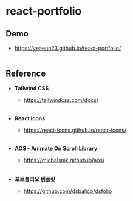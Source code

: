 # react-portfolio

## Demo
* https://yeaeun23.github.io/react-portfolio/
<br/><br/>

## Reference
* <b>Tailwind CSS</b>
    * https://tailwindcss.com/docs/
<br/><br/>

* <b>React Icons</b>
    * https://react-icons.github.io/react-icons/
<br/><br/>

* <b>AOS - Animate On Scroll Library</b>
    * https://michalsnik.github.io/aos/
<br/><br/>

* <b>포트폴리오 템플릿</b>
    * https://github.com/dsbalico/dsfolio
<br/><br/>
